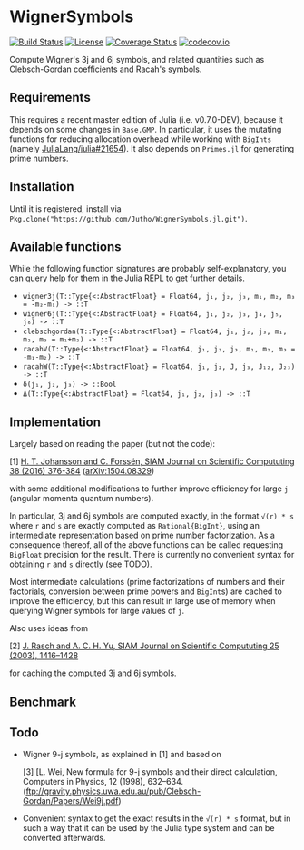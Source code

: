 # WignerSymbols

[![Build Status](https://travis-ci.org/Jutho/WignerSymbols.jl.svg?branch=master)](https://travis-ci.org/jutho/WignerSymbols.jl)
[![License](http://img.shields.io/badge/license-MIT-brightgreen.svg?style=flat)](LICENSE.md)
[![Coverage Status](https://coveralls.io/repos/Jutho/WignerSymbols.jl/badge.svg?branch=master&service=github)](https://coveralls.io/github/Jutho/WignerSymbols.jl?branch=master)
[![codecov.io](http://codecov.io/github/jutho/WignerSymbols.jl/coverage.svg?branch=master)](http://codecov.io/github/Jutho/WignerSymbols.jl?branch=master)

Compute Wigner's 3j and 6j symbols, and related quantities such as Clebsch-Gordan coefficients and Racah's symbols.

## Requirements
This requires a recent master edition of Julia (i.e. v0.7.0-DEV), because it depends on some changes in `Base.GMP`. In particular, it uses the mutating functions for reducing allocation overhead while working with `BigInts` (namely [JuliaLang/julia#21654](https://github.com/JuliaLang/julia/pull/21654)). It also depends on `Primes.jl` for generating prime numbers.

## Installation
Until it is registered, install via `Pkg.clone("https://github.com/Jutho/WignerSymbols.jl.git")`.

## Available functions
While the following function signatures are probably self-explanatory, you can query help for them in the Julia REPL to get further details.
*   `wigner3j(T::Type{<:AbstractFloat} = Float64, j₁, j₂, j₃, m₁, m₂, m₃ = -m₂-m₁) -> ::T`
*   `wigner6j(T::Type{<:AbstractFloat} = Float64, j₁, j₂, j₃, j₄, j₅, j₆) -> ::T`
*   `clebschgordan(T::Type{<:AbstractFloat} = Float64, j₁, j₂, j₃, m₁, m₂, m₃ = m₁+m₂) -> ::T`
*   `racahV(T::Type{<:AbstractFloat} = Float64, j₁, j₂, j₃, m₁, m₂, m₃ = -m₁-m₂) -> ::T`
*   `racahW(T::Type{<:AbstractFloat} = Float64, j₁, j₂, J, j₃, J₁₂, J₂₃) -> ::T`
*   `δ(j₁, j₂, j₃) -> ::Bool`
*   `Δ(T::Type{<:AbstractFloat} = Float64, j₁, j₂, j₃) -> ::T`

## Implementation
Largely based on reading the paper (but not the code):

[1] [H. T. Johansson and C. Forssén, SIAM Journal on Scientific Compututing 38 (2016) 376-384](https://doi.org/10.1137/15M1021908) ([arXiv:1504.08329](https://arxiv.org/abs/1504.08329))

with some additional modifications to further improve efficiency for large `j` (angular momenta quantum numbers).

In particular, 3j and 6j symbols are computed exactly, in the format `√(r) * s` where `r` and `s` are exactly computed as `Rational{BigInt}`,
using an intermediate representation based on prime number factorization. As a consequence thereof, all of the above functions can be called
requesting `BigFloat` precision for the result. There is currently no convenient syntax for obtaining `r` and `s` directly (see TODO).

Most intermediate calculations (prime factorizations of numbers and their factorials, conversion between prime powers and `BigInt`s) are cached to improve the efficiency, but this can result in large use of memory when querying Wigner symbols for large values of `j`.

Also uses ideas from

[2] [J. Rasch and A. C. H. Yu, SIAM Journal on Scientific Compututing 25 (2003), 1416–1428](https://doi.org/10.1137/S1064827503422932)

for caching the computed 3j and 6j symbols.

## Benchmark

## Todo
*   Wigner 9-j symbols, as explained in [1] and based on

    [3] [L. Wei, New formula for 9-j symbols and their direct calculation, Computers in Physics, 12 (1998), 632–634.(ftp://gravity.physics.uwa.edu.au/pub/Clebsch-Gordan/Papers/Wei9j.pdf)

*   Convenient syntax to get the exact results in the `√(r) * s` format, but in such a way that it can be used by
    the Julia type system and can be converted afterwards.
